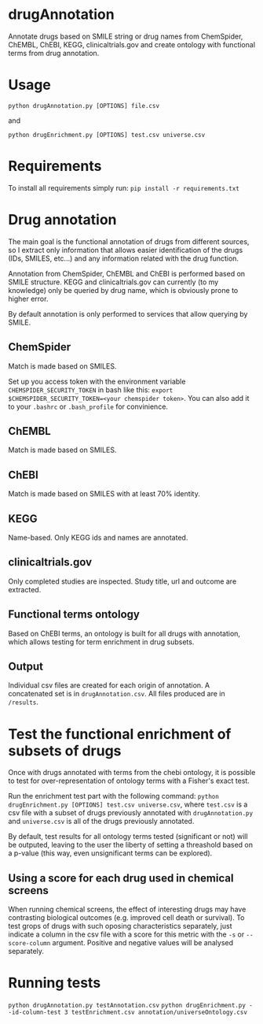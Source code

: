 drugAnnotation
==============

Annotate drugs based on SMILE string or drug names from ChemSpider, ChEMBL, ChEBI, KEGG, clinicaltrials.gov and create ontology with functional terms from drug annotation.

# Usage
`python drugAnnotation.py [OPTIONS] file.csv`

and

`python drugEnrichment.py [OPTIONS] test.csv universe.csv`

# Requirements
To install all requirements simply run:
`pip install -r requirements.txt`

# Drug annotation
The main goal is the functional annotation of drugs from different sources, so I extract only information that allows easier identification of the drugs (IDs, SMILES, etc...) and any information related with the drug function.

Annotation from ChemSpider, ChEMBL and ChEBI is performed based on SMILE structure.
KEGG and clinicaltrials.gov can currently (to my knowledge) only be queried by drug name, which is obviously prone to higher error.

By default annotation is only performed to services that allow querying by SMILE.

## ChemSpider
Match is made based on SMILES.

Set up you access token with the environment variable `CHEMSPIDER_SECURITY_TOKEN` in bash like this: `export $CHEMSPIDER_SECURITY_TOKEN=<your chemspider token>`. You can also add it to your `.bashrc` or `.bash_profile` for convinience.

## ChEMBL
Match is made based on SMILES.

## ChEBI
Match is made based on SMILES with at least 70% identity.

## KEGG
Name-based. Only KEGG ids and names are annotated.

## clinicaltrials.gov
Only completed studies are inspected. Study title, url and outcome are extracted.

## Functional terms ontology
Based on ChEBI terms, an ontology is built for all drugs with annotation, which allows testing for term enrichment in drug subsets.


## Output
Individual csv files are created for each origin of annotation.
A concatenated set is in `drugAnnotation.csv`.
All files produced are in `/results`.


# Test the functional enrichment of subsets of drugs

Once with drugs annotated with terms from the chebi ontology, it is possible to test for over-representation of ontology terms with a Fisher's exact test.

Run the enrichment test part with the following command: `python drugEnrichment.py [OPTIONS] test.csv universe.csv`, where `test.csv` is a csv file with a subset of drugs previously annotated with `drugAnnotation.py` and `universe.csv` is all of the drugs previously annotated.

By default, test results for all ontology terms tested (significant or not) will be outputed, leaving to the user the liberty of setting a threashold based on a p-value (this way, even unsignificant terms can be explored).

## Using a score for each drug used in chemical screens

When running chemical screens, the effect of interesting drugs may have contrasting biological outcomes (e.g. improved cell death or survival). To test grops of drugs with such oposing characteristics separately, just indicate a column in the csv file with a score for this metric with the `-s` or `--score-column` argument. Positive and negative values will be analysed separately.


# Running tests

`python drugAnnotation.py testAnnotation.csv`
`python drugEnrichment.py --id-column-test 3 testEnrichment.csv annotation/universeOntology.csv`
